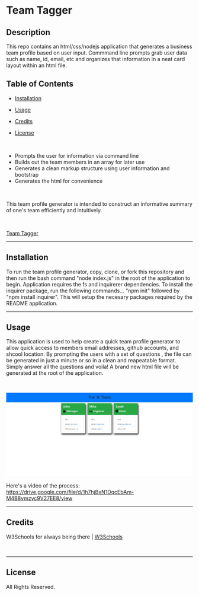 # Team Tagger

## Description

This repo contains an html/css/nodejs application that generates a business team profile based on user input. Commmand line prompts grab user data such as name, id, email, etc and organizes that information in a neat card layout within an html file.

## Table of Contents

* [Installation](#installation)

* [Usage](#usage)

* [Credits](#credits)

* [License](#license)

</br>

* Prompts the user for information via command line
* Builds out the team members in an array for later use
* Generates a clean markup structure using user information and bootstrap
* Generates the html for convenience

</br>

This team profile generator is intended to construct an informative summary of one's team efficiently and intuitively.

</br>

[Team Tagger](https://rickhill543.github.io/team-tagger/)

***

## Installation

To run the team profile generator, copy, clone, or fork this repository and then run the bash command "node index.js" in the root of the application to begin. Application requires the fs and inquirerer dependencies. To install the inquirer package, run the following commands... "npm init" followed by "npm install inquirer". This will setup the necesary packages required by the README application.

***

## Usage

This application is used to help create a quick team profile generator to allow quick access to members email addresses, github accounts, and shcool location. By prompting the users with a set of questions , the file can be generated in just a minute or so in a clean and reapeatable format. Simply answer all the questions and voila! A brand new html file will be generated at the root of the application.

</br>

![team tagger screenshot](./dist/screenshot.jpg)

Here's a video of the process:
https://drive.google.com/file/d/1h7hjBxN1DqcEbAm-M4B8vmzvc9V27EE8/view

***

## Credits

W3Schools for always being there | 
[W3Schools](https://www.w3schools.com/)

</br>

***

## License

All Rights Reserved.